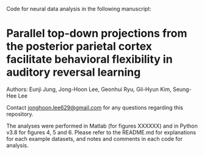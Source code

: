 Code for neural data analysis in the following manuscript:

# Parallel top-down projections from the posterior parietal cortex facilitate behavioral flexibility in auditory reversal learning

Authors: Eunji Jung, Jong-Hoon Lee, Geonhui Ryu, Gil-Hyun Kim, Seung-Hee Lee

Contact jonghoon.lee629@gmail.com for any questions regarding  this repository.

The analyses were performed in Matlab (for figures XXXXXX) and in Python v3.8 for figures 4, 5 and 6.
Please refer to the README.md for explanations for each example datasets, and notes and comments in each code for analysis. 
